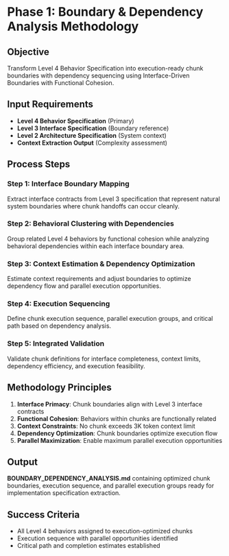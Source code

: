# Phase 1: Boundary & Dependency Analysis Methodology

## Objective
Transform Level 4 Behavior Specification into execution-ready chunk boundaries with dependency sequencing using Interface-Driven Boundaries with Functional Cohesion.

## Input Requirements
- **Level 4 Behavior Specification** (Primary)
- **Level 3 Interface Specification** (Boundary reference)
- **Level 2 Architecture Specification** (System context)
- **Context Extraction Output** (Complexity assessment)

## Process Steps

### Step 1: Interface Boundary Mapping
Extract interface contracts from Level 3 specification that represent natural system boundaries where chunk handoffs can occur cleanly.

### Step 2: Behavioral Clustering with Dependencies
Group related Level 4 behaviors by functional cohesion while analyzing behavioral dependencies within each interface boundary area.

### Step 3: Context Estimation & Dependency Optimization
Estimate context requirements and adjust boundaries to optimize dependency flow and parallel execution opportunities.

### Step 4: Execution Sequencing
Define chunk execution sequence, parallel execution groups, and critical path based on dependency analysis.

### Step 5: Integrated Validation
Validate chunk definitions for interface completeness, context limits, dependency efficiency, and execution feasibility.

## Methodology Principles
1. **Interface Primacy**: Chunk boundaries align with Level 3 interface contracts
2. **Functional Cohesion**: Behaviors within chunks are functionally related
3. **Context Constraints**: No chunk exceeds 3K token context limit
4. **Dependency Optimization**: Chunk boundaries optimize execution flow
5. **Parallel Maximization**: Enable maximum parallel execution opportunities

## Output
**BOUNDARY_DEPENDENCY_ANALYSIS.md** containing optimized chunk boundaries, execution sequence, and parallel execution groups ready for implementation specification extraction.

## Success Criteria
- All Level 4 behaviors assigned to execution-optimized chunks
- Execution sequence with parallel opportunities identified
- Critical path and completion estimates established